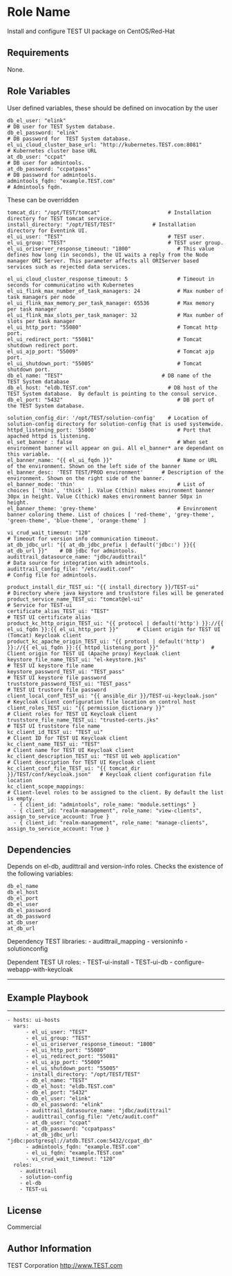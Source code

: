 Role Name
=========

Install and configure TEST UI package on CentOS/Red-Hat

Requirements
------------

None.

Role Variables
--------------

User defined variables, these should be defined on invocation by the user

    db_el_user: "elink"                                                                                    # DB user for TEST System database.
    db_el_password: "elink"                                                                                # DB password for  TEST System database.
    el_ui_cloud_cluster_base_url: "http://kubernetes.TEST.com:8081"                                     # Kubernetes cluster base URL
    at_db_user: "ccpat"                                                                                    # DB user for admintools.
    at_db_password: "ccpatpass"                                                                            # DB password for admintools.
    admintools_fqdn: "example.TEST.com"                                                                 # Admintools fqdn.
    

These can be overridden

    tomcat_dir: "/opt/TEST/tomcat"                      # Installation directory for TEST tomcat service.
    install_directory: "/opt/TEST/TEST"            # Installation directory for Eventink UI.
    el_ui_user: "TEST"                                  # TEST user.
    el_ui_group: "TEST"                                 # TEST user group.
    el_ui_oriserver_response_timeout: "1800"               # This value defines how long (in seconds), the UI waits a reply from the Node manager ORI Server. This parameter affects all ORIServer based services such as rejected data services.
    
    el_ui_cloud_cluster_response_timeout: 5                # Timeout in seconds for communicatino with Kubernetes
    el_ui_flink_max_number_of_task_managers: 24            # Max number of task managers per node
    el_ui_flink_max_memory_per_task_manager: 65536         # Max memory per task manager
    el_ui_flink_max_slots_per_task_manager: 32             # Max number of slots per task manager
    el_ui_http_port: "55080"                               # Tomcat http port.
    el_ui_redirect_port: "55081"                           # Tomcat shutdown redirect port.
    el_ui_ajp_port: "55009"                                # Tomcat ajp port.
    el_ui_shutdown_port: "55005"                           # Tomcat shutdown port.
    db_el_name: "TEST"                                # DB name of the TEST System database
    db_el_host: "eldb.TEST.com"                         # DB host of the TEST System database.  By default is pointing to the consul service.
    db_el_port: "5432"                                     # DB port of the TEST System database.

    solution_config_dir: '/opt/TEST/solution-config'    # Location of solution-config directory for solution-config that is used systemwide.
    httpd_listening_port: '55000'                          # Port that apached httpd is listening.
    el_set_banner : false                                  # When set environment banner will appear on gui. All el_banner* are dependant on this variable.
    el_banner_name: "{{ el_ui_fqdn }}"                     # Name or URL of the environment. Shown on the left side of the banner
    el_banner_desc: 'TEST TEST/PROD environment'      # Description of the environment. Shown on the right side of the banner.
    el_banner_mode: 'thin'                                 # List of choices [ 'thin', 'thick' ]. Value C(thin) makes environment banner 30px in height. Value C(thick) makes environment banner 50px in height.
    el_banner_theme: 'grey-theme'                          # Envinroment banner coloring theme. List of choices [ 'red-theme', 'grey-theme', 'green-theme', 'blue-theme', 'orange-theme' ] 

    vi_crud_wait_timeout: "120"                                                    # Timeout for version info communication timeout.
    at_db_jdbc_url: "{{ at_db_jdbc_prefix | default('jdbc:') }}{{ at_db_url }}"    # DB jdbc for admintools.
    audittrail_datasource_name: "jdbc/audittrail"                                  # Data source for integration with admintools.
    audittrail_config_file: "/etc/audit.conf"                                      # Config file for admintools.
    
    product_install_dir_TEST_ui: "{{ install_directory }}/TEST-ui"            # Directory where java keystore and truststore files will be generated
    product_service_name_TEST_ui: "tomcat@el-ui"                                   # Service for TEST-ui
    certificate_alias_TEST_ui: "TEST"                                         # TEST UI certificate alias
    product_kc_http_origin_TEST_ui: "{{ protocol | default('http') }}://{{ el_ui_fqdn }}:{{ el_ui_http_port }}"      # Client origin for TEST UI (Tomcat) Keycloak client
    product_kc_apache_origin_TEST_ui: "{{ protocol | default('http') }}://{{ el_ui_fqdn }}:{{ httpd_listening_port }}"                 # Client origin for TEST UI (Apache proxy) Keycloak client
    keystore_file_name_TEST_ui: "el-keystore.jks"                                  # TEST UI keystore file name
    keystore_password_TEST_ui: "TEST_pass"                                    # TEST UI keystore file password
    truststore_password_TEST_ui: "TEST_pass"                                  # TEST UI trustore file password
    client_local_conf_TEST_ui: "{{ ansible_dir }}/TEST-ui-keycloak.json"      # Keycloak client configuration file location on control host
    client_roles_TEST_ui: "{{ permission_dictionary }}"                            # Client roles for TEST UI Keycloak client
    truststore_file_name_TEST_ui: "trusted-certs.jks"                              # TEST UI truststore file name
    kc_client_id_TEST_ui: "TEST_ui"                                           # Client ID for TEST UI Keycloak client
    kc_client_name_TEST_ui: "TEST"                                            # Client name for TEST UI Keycloak client
    kc_client_description_TEST_ui: "TEST UI web application"                  # Client description for TEST UI Keycloak client
    kc_client_conf_file_TEST_ui: "{{ tomcat_dir }}/TEST/conf/keycloak.json"   # Keycloak client configuration file location
    kc_client_scope_mappings:                                                           # Client-level roles to be assigned to the client. By default the list is empty.
      - { client_id: "admintools", role_name: "module.settings" }
      - { client_id: "realm-management", role_name: "view-clients", assign_to_service_account: True }
      - { client_id: "realm-management", role_name: "manage-clients", assign_to_service_account: True }
    
Dependencies
------------

Depends on el-db, audittrail and version-info roles. Checks the existence of the following variables:

    db_el_name
    db_el_host 
    db_el_port
    db_el_user
    db_el_password
    at_db_password
    at_db_user
    at_db_url

Dependency TEST libraries:
    - audittrail_mapping
    - versioninfo
    - solutionconfig

Dependent TEST UI roles:
    - TEST-ui-install
    - TEST-ui-db
    - configure-webapp-with-keycloak

------------

Example Playbook
----------------

---
    - hosts: ui-hosts
      vars:
          - el_ui_user: "TEST"
          - el_ui_group: "TEST"
          - el_ui_oriserver_response_timeout: "1800"
          - el_ui_http_port: "55080"
          - el_ui_redirect_port: "55081"
          - el_ui_ajp_port: "55009"
          - el_ui_shutdown_port: "55005"
          - install_directory: "/opt/TEST/TEST"
          - db_el_name: "TEST"
          - db_el_host: "eldb.TEST.com"
          - db_el_port: "5432"
          - db_el_user: "elink"
          - db_el_password: "elink"
          - audittrail_datasource_name: "jdbc/audittrail"
          - audittrail_config_file: "/etc/audit.conf"
          - at_db_user: "ccpat"
          - at_db_password: "ccpatpass"
          - at_db_jdbc_url: "jdbc:postgresql://atdb.TEST.com:5432/ccpat_db"
          - admintools_fqdn: "example.TEST.com"
          - el_ui_fqdn: "example.TEST.com"
          - vi_crud_wait_timeout: "120"
      roles:
        - audittrail
        - solution-config
        - el-db
        - TEST-ui
            


License
-------
Commercial


Author Information
------------------
TEST Corporation
http://www.TEST.com
